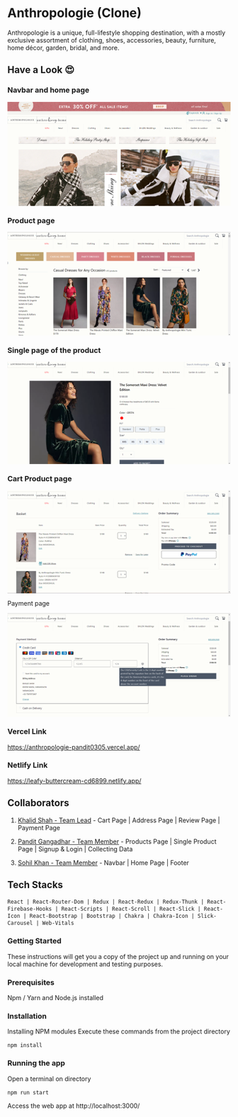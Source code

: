 # Anthropologie (Clone)

Anthropologie is a unique, full-lifestyle shopping destination, with a mostly exclusive assortment of clothing, shoes, accessories, beauty, furniture, home décor, garden, bridal, and more.

## Have a Look 😍
### Navbar and home page
<p align="center">
  <img src="./public/anthropologie_01.png" alt='anthropologie_01 image' align="center" />
</p>

### Product page
<p align="center">
  <img src="./public/anthropologie_02.png" alt='anthropologie_02 image' align="center" />
</p>

### Single page of the product
<p align="center">
  <img src="./public/anthropologie_03.png" alt='anthropologie_03 image' align="center" />
</p>

### Cart Product page
<p align="center">
  <img src="./public/anthropologie_04.png" alt='anthropologie_04 image' align="center" />
</p>

Payment page
<p align="center">
  <img src="./public/anthropologie_05.png" alt='anthropologie_05 image' align="center" />
</p>

### Vercel Link 
https://anthropologie-pandit0305.vercel.app/

### Netlify   Link
https://leafy-buttercream-cd6899.netlify.app/

## Collaborators
1. [Khalid Shah - Team Lead](https://github.com/Khalidshah12/) - Cart Page | Address Page | Review Page | Payment Page
   
1. [Pandit Gangadhar - Team Member](https://github.com/pandit0305) - Products Page | Single Product Page | Signup & Login | Collecting Data
2. [Sohil Khan - Team Member](https://github.com/sohilweb20) - Navbar | Home Page | Footer

## Tech Stacks
```
React | React-Router-Dom | Redux | React-Redux | Redux-Thunk | React-Firebase-Hooks | React-Scripts | React-Scroll | React-Slick | React-Icon | React-Bootstrap | Bootstrap | Chakra | Chakra-Icon | Slick-Carousel | Web-Vitals
```

### Getting Started

These instructions will get you a copy of the project up and running on your local machine for development and testing purposes.

### Prerequisites

Npm / Yarn and Node.js installed

### Installation

Installing NPM modules
Execute these commands from the project directory

```
npm install
```

### Running the app

Open a terminal on directory

```
npm run start
```

Access the web app at http://localhost:3000/
